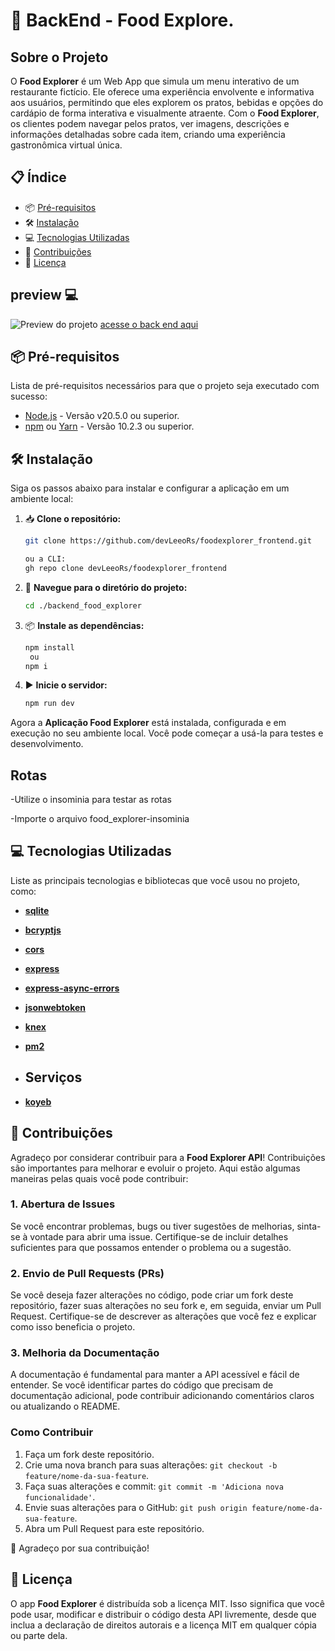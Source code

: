 # 🍕 BackEnd - Food Explore.

## Sobre o Projeto

O **Food Explorer** é um Web App que simula um menu interativo de um restaurante fictício. Ele oferece uma experiência envolvente e informativa aos usuários, permitindo que eles explorem os pratos, bebidas e opções do cardápio de forma interativa e visualmente atraente. Com o **Food Explorer**, os clientes podem navegar pelos pratos, ver imagens, descrições e informações detalhadas sobre cada item, criando uma experiência gastronômica virtual única.

## 📋 Índice

- 📦 [Pré-requisitos](#-pré-requisitos)
- 🛠️ [Instalação](#%EF%B8%8F-instalação)
- 💻 [Tecnologias Utilizadas](#-tecnologias-utilizadas)
- 🤝 [Contribuições](#-contribuições)
- 📄 [Licença](#-licença)

## preview 💻

![Preview do projeto](https://cdn.discordapp.com/attachments/1131335270973841550/1171846026315964497/mockoup_food_explorer.jpg?ex=655e29a8&is=654bb4a8&hm=47d84de15ebfac62ba70f955f5ed6420d834124b426ac21741d0d60f64da0fcf&)
[acesse o back end aqui](https://github.com/devLeeoRs/RockeatNotes_Backend)


## 📦 Pré-requisitos

Lista de pré-requisitos necessários para que o projeto seja executado com sucesso:

- [Node.js](https://nodejs.org/) - Versão v20.5.0 ou superior.
- [npm](https://www.npmjs.com/) ou [Yarn](https://yarnpkg.com/) - Versão 10.2.3 ou superior.

## 🛠️ Instalação

Siga os passos abaixo para instalar e configurar a aplicação em um ambiente local:

1. 📥 **Clone o repositório:**

   ```bash
   git clone https://github.com/devLeeoRs/foodexplorer_frontend.git

   ou a CLI:
   gh repo clone devLeeoRs/foodexplorer_frontend
   ```

2. 📂 **Navegue para o diretório do projeto:**

   ```bash
   cd ./backend_food_explorer
   ```

3. 📦 **Instale as dependências:**

   ```bash
   npm install
    ou
   npm i
   ```

4. ▶️ **Inicie o servidor:**

   ```bash
   npm run dev
   ```

Agora a **Aplicação Food Explorer** está instalada, configurada e em execução no seu ambiente local. Você pode começar a usá-la para testes e desenvolvimento.

## Rotas

-Utilize o insominia para testar as rotas 

-Importe o arquivo food_explorer-insominia 


## 💻 Tecnologias Utilizadas

Liste as principais tecnologias e bibliotecas que você usou no projeto, como:

- [**sqlite**](https://www.sqlite.org/index.html)
- [**bcryptjs**](https://www.npmjs.com/package/bcrypt/)
- [**cors**](https://www.npmjs.com/package/cors)
- [**express**](https://www.npmjs.com/package/express)
- [**express-async-errors**](https://www.npmjs.com/package/express-async-errors)
- [**jsonwebtoken**](https://www.npmjs.com/package/jsonwebtoken)
- [**knex**](https://www.npmjs.com/package/knex)
- [**pm2**](https://www.npmjs.com/package/pm2)

- ## Serviços
- [**koyeb**](https://www.koyeb.com/)


## 🤝 Contribuições

Agradeço por considerar contribuir para a **Food Explorer API**! Contribuições são importantes para melhorar e evoluir o projeto. Aqui estão algumas maneiras pelas quais você pode contribuir:

### 1. Abertura de Issues

Se você encontrar problemas, bugs ou tiver sugestões de melhorias, sinta-se à vontade para abrir uma issue. Certifique-se de incluir detalhes suficientes para que possamos entender o problema ou a sugestão.

### 2. Envio de Pull Requests (PRs)

Se você deseja fazer alterações no código, pode criar um fork deste repositório, fazer suas alterações no seu fork e, em seguida, enviar um Pull Request. Certifique-se de descrever as alterações que você fez e explicar como isso beneficia o projeto.

### 3. Melhoria da Documentação

A documentação é fundamental para manter a API acessível e fácil de entender. Se você identificar partes do código que precisam de documentação adicional, pode contribuir adicionando comentários claros ou atualizando o README.

### Como Contribuir

1. Faça um fork deste repositório.
2. Crie uma nova branch para suas alterações: `git checkout -b feature/nome-da-sua-feature`.
3. Faça suas alterações e commit: `git commit -m 'Adiciona nova funcionalidade'`.
4. Envie suas alterações para o GitHub: `git push origin feature/nome-da-sua-feature`.
5. Abra um Pull Request para este repositório.

🤝 Agradeço por sua contribuição!

## 📄 Licença

O app **Food Explorer** é distribuída sob a licença MIT. Isso significa que você pode usar, modificar e distribuir o código desta API livremente, desde que inclua a declaração de direitos autorais e a licença MIT em qualquer cópia ou parte dela.

